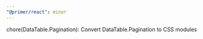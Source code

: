 ```yaml
---
"@primer/react": minor
---
```


chore(DataTable.Pagination): Convert DataTable.Pagination to CSS modules
